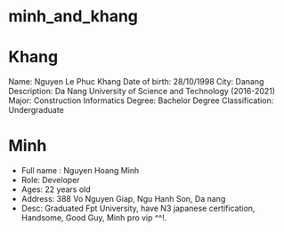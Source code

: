 # minh_and_khang

# Khang
Name: Nguyen Le Phuc Khang
Date of birth: 28/10/1998
City: Danang
Description: Da Nang University of Science and Technology (2016-2021)
Major:  Construction Informatics
Degree: Bachelor
Degree Classification: Undergraduate
# Minh
- Full name : Nguyen Hoang Minh
- Role: Developer
- Ages: 22 years old
- Address: 388 Vo Nguyen Giap, Ngu Hanh Son, Da nang
- Desc: Graduated Fpt University, have N3 japanese certification, Handsome, Good Guy, Minh pro vip ^^!.
